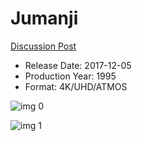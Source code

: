 # Jumanji

[Discussion Post](https://www.avsforum.com/threads/bass-eq-for-filtered-movies.2995212/post-57257818)

* Release Date: 2017-12-05
* Production Year: 1995
* Format: 4K/UHD/ATMOS

![img 0](https://i.imgur.com/SrisQyh.jpg)

![img 1](https://i.imgur.com/HjMiy4T.png)

